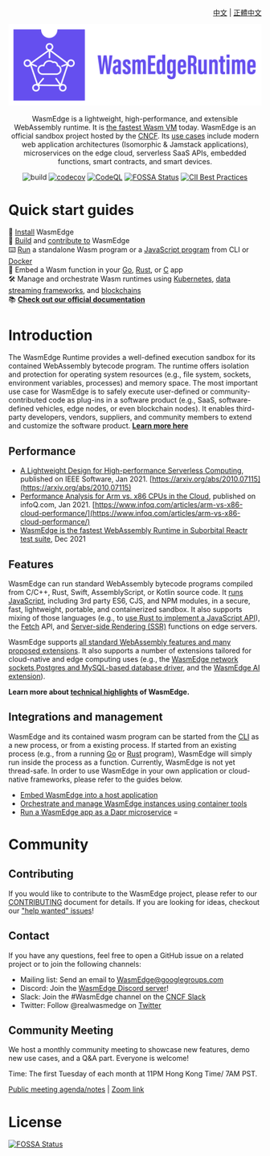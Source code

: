 <div align="right">

  [中文](README-zh.md) | [正體中文](README-zh-TW.md)

</div>

<div align="center">
  
![WasmEdge Logo](/docs/wasmedge-runtime-logo.png)

WasmEdge is a lightweight, high-performance, and extensible WebAssembly runtime. It is [the fastest Wasm VM](https://ieeexplore.ieee.org/document/9214403) today. WasmEdge is an official sandbox project hosted by the [CNCF](https://www.cncf.io/). Its [use cases](https://wasmedge.org/book/en/use_cases.html) include modern web application architectures (Isomorphic & Jamstack applications), microservices on the edge cloud, serverless SaaS APIs, embedded functions, smart contracts, and smart devices.

![build](https://github.com/WasmEdge/WasmEdge/workflows/build/badge.svg)
[![codecov](https://codecov.io/gh/WasmEdge/WasmEdge/branch/master/graph/badge.svg)](https://codecov.io/gh/WasmEdge/WasmEdge)
[![CodeQL](https://github.com/WasmEdge/WasmEdge/actions/workflows/codeql-analysis.yml/badge.svg)](https://github.com/WasmEdge/WasmEdge/actions/workflows/codeql-analysis.yml)
[![FOSSA Status](https://app.fossa.com/api/projects/git%2Bgithub.com%2FWasmEdge%2FWasmEdge.svg?type=shield)](https://app.fossa.com/projects/git%2Bgithub.com%2FWasmEdge%2FWasmEdge?ref=badge_shield)
[![CII Best Practices](https://bestpractices.coreinfrastructure.org/projects/5059/badge)](https://bestpractices.coreinfrastructure.org/projects/5059)

</div>

# Quick start guides

🚀 [Install](https://wasmedge.org/docs/start/install) WasmEdge \
🤖 [Build](https://wasmedge.org/docs/category/build-wasmedge-from-source) and [contribute to](https://wasmedge.org/docs/contribute/) WasmEdge \
⌨️ [Run](https://wasmedge.org/docs/category/running-with-wasmedge) a standalone Wasm program or a [JavaScript program](https://wasmedge.org/docs/category/develop-wasm-apps-in-javascript) from CLI or [Docker](https://wasmedge.org/docs/start/getting-started/quick_start_docker) \
🔌 Embed a Wasm function in your [Go](https://wasmedge.org/docs/category/go-sdk-for-embedding-wasmedge), [Rust](https://wasmedge.org/docs/category/rust-sdk-for-embedding-wasmedge), or [C](https://wasmedge.org/docs/category/c-sdk-for-embedding-wasmedge) app \
🛠 Manage and orchestrate Wasm runtimes using [Kubernetes](https://wasmedge.org/docs/category/deploy-wasmedge-apps-in-kubernetes), [data streaming frameworks](https://wasmedge.org/docs/embed/use-case/yomo), and [blockchains](https://medium.com/ethereum-on-steroids/running-ethereum-smart-contracts-in-a-substrate-blockchain-56fbc27fc95a) \
📚 **[Check out our official documentation](https://wasmedge.org/docs/)**

# Introduction

The WasmEdge Runtime provides a well-defined execution sandbox for its contained WebAssembly bytecode program. The runtime offers isolation and protection for operating system resources (e.g., file system, sockets, environment variables, processes) and memory space. The most important use case for WasmEdge is to safely execute user-defined or community-contributed code as plug-ins in a software product (e.g., SaaS, software-defined vehicles, edge nodes, or even blockchain nodes). It enables third-party developers, vendors, suppliers, and community members to extend and customize the software product. **[Learn more here](https://wasmedge.org/docs/contribute/users)**

## Performance

* [A Lightweight Design for High-performance Serverless Computing](https://arxiv.org/abs/2010.07115), published on IEEE Software, Jan 2021. [https://arxiv.org/abs/2010.07115](https://arxiv.org/abs/2010.07115)
* [Performance Analysis for Arm vs. x86 CPUs in the Cloud](https://www.infoq.com/articles/arm-vs-x86-cloud-performance/), published on infoQ.com, Jan 2021. [https://www.infoq.com/articles/arm-vs-x86-cloud-performance/](https://www.infoq.com/articles/arm-vs-x86-cloud-performance/)
* [WasmEdge is the fastest WebAssembly Runtime in Suborbital Reactr test suite](https://blog.suborbital.dev/suborbital-wasmedge), Dec 2021

## Features

WasmEdge can run standard WebAssembly bytecode programs compiled from C/C++, Rust, Swift, AssemblyScript, or Kotlin source code. It [runs JavaScript](https://wasmedge.org/docs/category/develop-wasm-apps-in-javascript), including 3rd party ES6, CJS, and NPM modules, in a secure, fast, lightweight, portable, and containerized sandbox. It also supports mixing of those languages (e.g., to [use Rust to implement a JavaScript API](https://wasmedge.org/docs/develop/javascript/rust)), the [Fetch](https://wasmedge.org/docs/develop/javascript/networking#fetch-client) API, and [Server-side Rendering (SSR)](https://wasmedge.org/docs/develop/javascript/ssr) functions on edge servers.

WasmEdge supports [all standard WebAssembly features and many proposed extensions](https://wasmedge.org/docs/start/wasmedge/extensions/proposals). It also supports a number of extensions tailored for cloud-native and edge computing uses (e.g., the [WasmEdge network sockets](https://wasmedge.org/docs/category/socket-networking),[Postgres and MySQL-based database driver](https://wasmedge.org/docs/category/database-drivers), and the [WasmEdge AI extension](https://wasmedge.org/docs/category/ai-inference)).

 **Learn more about [technical highlights](https://wasmedge.org/docs/start/wasmedge/features) of WasmEdge.**

## Integrations and management

WasmEdge and its contained wasm program can be started from the [CLI](https://wasmedge.org/docs/category/running-with-wasmedge) as a new process, or from a existing process. If started from an existing process (e.g., from a running [Go](https://wasmedge.org/docs/category/go-sdk-for-embedding-wasmedge) or [Rust](https://wasmedge.org/docs/category/rust-sdk-for-embedding-wasmedge) program), WasmEdge will simply run inside the process as a function. Currently, WasmEdge is not yet thread-safe. In order to use WasmEdge in your own application or cloud-native frameworks, please refer to the guides below.

* [Embed WasmEdge into a host application](https://wasmedge.org/docs/embed/overview)
* [Orchestrate and manage WasmEdge instances using container tools](https://wasmedge.org/docs/category/deploy-wasmedge-apps-in-kubernetes)
* [Run a WasmEdge app as a Dapr microservice](https://wasmedge.org/docs/develop/rust/dapr)
=

# Community

## Contributing

If you would like to contribute to the WasmEdge project, please refer to our [CONTRIBUTING](https://wasmedge.org/docs/contribute/overview) document for details. If you are looking for ideas, checkout our ["help wanted" issues](https://github.com/WasmEdge/WasmEdge/issues?q=is%3Aissue+is%3Aopen+label%3A%22help+wanted%22)!

## Contact

If you have any questions, feel free to open a GitHub issue on a related project or to join the following channels:

* Mailing list: Send an email to [WasmEdge@googlegroups.com](https://groups.google.com/g/wasmedge/)
* Discord: Join the [WasmEdge Discord server](https://discord.gg/h4KDyB8XTt)!
* Slack: Join the #WasmEdge channel on the [CNCF Slack](https://slack.cncf.io/)
* Twitter: Follow @realwasmedge on [Twitter](https://twitter.com/realwasmedge)

## Community Meeting

We host a monthly community meeting to showcase new features, demo new use cases, and a Q&A part. Everyone is welcome!

Time: The first Tuesday of each month at 11PM Hong Kong Time/ 7AM PST.

[Public meeting agenda/notes](https://docs.google.com/document/d/1iFlVl7R97Lze4RDykzElJGDjjWYDlkI8Rhf8g4dQ5Rk/edit#) | [Zoom link](https://us06web.zoom.us/j/89156807241?pwd=VHl5VW5BbmY2eUtTYkY0Zm9yUHRRdz09)

# License

[![FOSSA Status](https://app.fossa.com/api/projects/git%2Bgithub.com%2FWasmEdge%2FWasmEdge.svg?type=large)](https://app.fossa.com/projects/git%2Bgithub.com%2FWasmEdge%2FWasmEdge?ref=badge_large)
